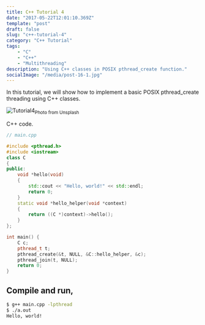 ```yaml
---
title: C++ Tutorial 4
date: "2017-05-22T12:01:10.369Z"
template: "post"
draft: false
slug: "c++-tutorial-4"
category: "C++ Tutorial"
tags:
    - "C"
    - "C++"
    - "Multithreading"
description: "Using C++ classes in POSIX pthread_create function."
socialImage: "/media/post-16-1.jpg"
---
```


In this tutorial, we will show how to implement a basic POSIX pthread_create threading using C++ classes.

![Tutorial4](/media/post-16-1.jpg "Thread in the needle")<sub>Photo from Unsplash</sub>

C++ code.

```cpp
// main.cpp

#include <pthread.h>
#include <iostream>
class C
{
public:
    void *hello(void)
    {
        std::cout << "Hello, world!" << std::endl;
        return 0;
    }
    static void *hello_helper(void *context)
    {
        return ((C *)context)->hello();
    }
};

int main() {
    C c;
    pthread_t t;
    pthread_create(&t, NULL, &C::hello_helper, &c);
    pthread_join(t, NULL);
    return 0;
}
```

## Compile and run,
```bash
$ g++ main.cpp -lpthread
$ ./a.out
Hello, world!
```